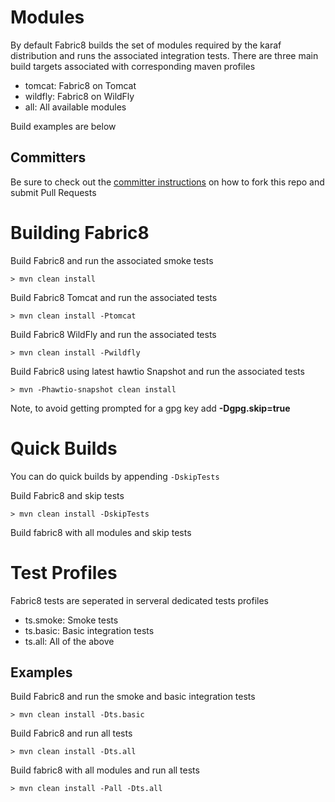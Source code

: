 Modules
===================

By default Fabric8 builds the set of modules required by the karaf distribution and runs the associated integration tests.
There are three main build targets associated with corresponding maven profiles

* tomcat: Fabric8 on Tomcat 
* wildfly: Fabric8 on WildFly
* all: All available modules

Build examples are below

Committers
----------

Be sure to check out the [committer instructions](http://174.129.32.31:8080/) on how to fork this repo and submit Pull Requests

Building Fabric8
============

Build Fabric8 and run the associated smoke tests

    > mvn clean install
    
Build Fabric8 Tomcat and run the associated tests

    > mvn clean install -Ptomcat
    
Build Fabric8 WildFly and run the associated tests

    > mvn clean install -Pwildfly
    
Build Fabric8 using latest hawtio Snapshot and run the associated tests

    > mvn -Phawtio-snapshot clean install

Note, to avoid getting prompted for a gpg key add **-Dgpg.skip=true**

Quick Builds
==========

You can do quick builds by appending `-DskipTests`

Build Fabric8 and skip tests

    > mvn clean install -DskipTests

Build fabric8 with all modules and skip tests

Test Profiles
==========

Fabric8 tests are seperated in serveral dedicated tests profiles

* ts.smoke:   Smoke tests
* ts.basic:   Basic integration tests
* ts.all:     All of the above

Examples
--------

Build Fabric8 and run the smoke and basic integration tests

    > mvn clean install -Dts.basic
    
Build Fabric8 and run all tests

    > mvn clean install -Dts.all
    
Build fabric8 with all modules and run all tests

    > mvn clean install -Pall -Dts.all
    